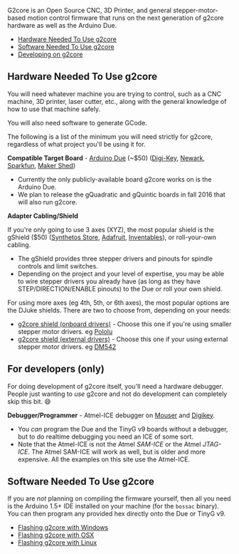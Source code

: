 G2core is an Open Source CNC, 3D Printer, and general stepper-motor-based motion control firmware that runs on the next generation of g2core hardware as well as the Arduino Due.

* [Hardware Needed To Use g2core](#hardware-needed-to-use-g2gore)
* [Software Needed To Use g2core](#software-needed-to-use-g2core)
* [Developing on g2core](Getting-Started-with-g2core-Development)

## Hardware Needed To Use g2core
You will need whatever machine you are trying to control, such as a CNC machine, 3D printer, laser cutter, etc., along with the general knowledge of how to use that machine safely.

You will also need software to generate GCode.

The following is a list of the minimum you will need strictly for g2core, regardless of what project you'll be using it for.

**Compatible Target Board** - [Arduino Due](http://arduino.cc/en/Main/arduinoBoardDue) (~$50) ([Digi-Key](https://www.digikey.com/product-highlights/us/en/arduino-arduino-due-board/2831), [Newark](http://www.newark.com/arduino/a000062/dev-brd-sam3x8e-arm-cortex-m3/dp/47W2961), [Sparkfun](https://www.sparkfun.com/products/11589), [Maker Shed](http://www.makershed.com/Arduino_Due_p/mksp16.htm))
* Currently the only publicly-available board g2core works on is the Arduino Due.
* We plan to release the gQuadratic and gQuintic boards in fall 2016 that will also run g2core.

**Adapter Cabling/Shield**

If you're only going to use 3 axes (XYZ), the most popular shield is the gShield ($50) ([Synthetos Store](https://synthetos.myshopify.com/products/gshield-v5), [Adafruit](http://www.adafruit.com/products/1750), [Inventables](https://www.inventables.com/technologies/gshield)), or roll-your-own cabling.
* The gShield provides three stepper drivers and pinouts for spindle controls and limit switches.
* Depending on the project and your level of expertise, you may be able to wire stepper drivers you already have (as long as they have STEP/DIRECTION/ENABLE pinouts) to the Due or roll your own shield.

For using more axes (eg 4th, 5th, or 6th axes), the most popular options are the DJuke shields.  There are two to choose from, depending on your needs:
* [g2core shield (onboard drivers)](https://webshop.djuke.nl/kits/g2shield-onboard-kit) - Choose this one if you're using smaller stepper motor drivers. eg [Pololu](https://www.pololu.com/category/120/stepper-motor-drivers)
* [g2core shield (external drivers)](https://webshop.djuke.nl/kits/g2shield-external-kit) - Choose this one if your using external stepper motor drivers. eg [DM542](http://leadshine.com/series.aspx?type=products&category=stepper-products&producttype=stepper-drives&subtype=general-stepper-drives&series=dm)

## For developers (only)

For doing development of g2core itself, you'll need a hardware debugger.  People just wanting to *use* g2core and not do development can completely skip this bit. :smile:

**Debugger/Programmer** - Atmel-ICE debugger on [Mouser](http://www.mouser.com/ProductDetail/Atmel/ATATMEL-ICE-BASIC/?qs=sGAEpiMZZMsn4IaorHFpMNdmy%252bJMuxsJtWHi7YhUN7M%3d) and  [Digikey](http://www.digikey.com/product-detail/en/atmel/ATATMEL-ICE-BASIC/ATATMEL-ICE-BASIC-ND/4753381). 
* You _can_ program the Due and the TinyG v9 boards without a debugger, but to do realtime debugging you need an ICE of some sort. 
* Note that the Atmel-ICE is not the Atmel _SAM-ICE_ or the Atmel _JTAG-ICE_. The Atmel SAM-ICE will work as well, but is older and more expensive. All the examples on this site use the Atmel-ICE.

## Software Needed To Use g2core

If you are _not_ planning on compiling the firmware yourself, then all you need is the Arduino 1.5+ IDE installed on your machine (for the `bossac` binary). You can then program any provided hex directly onto the Due or TinyG v9.

* [Flashing g2core with Windows](Flashing-g2core-with-Windows)
* [Flashing g2core with OSX](Flashing-g2core-with-OSX)
* [Flashing g2core with Linux](Flashing-g2core-with-Linux)


